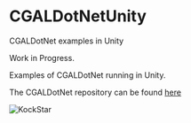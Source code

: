 # CGALDotNetUnity
CGALDotNet examples in Unity

Work in Progress.

Examples of CGALDotNet running in Unity.


The CGALDotNet repository can be found [here](https://github.com/Scrawk/CGALDotNet)

![KockStar](./Assests/Media/KockStar.jpg)
